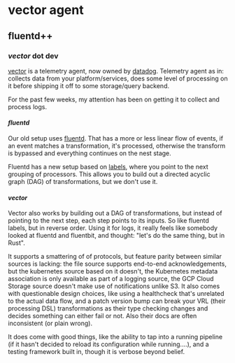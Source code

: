# vector agent

## fluentd++

### _vector_ dot dev

[vector](https://vector.dev/)
is a telemetry agent, now owned by [datadog](https://www.datadoghq.com/).
Telemetry agent as in: collects data from your platform/services,
does some level of processing on it before shipping it off to some storage/query backend.

For the past few weeks,
my attention has been on getting it to collect and process logs.

#### _fluentd_

Our old setup uses [fluentd](https://www.fluentd.org/).
That has a more or less linear flow of events,
if an event matches a transformation, it's processed,
otherwise the transform is bypassed and everything continues on the nest stage.

Fluentd has a new setup based on
[labels](https://docs.fluentd.org/quickstart/life-of-a-fluentd-event#labels),
where you point to the next grouping of processors.
This allows you to build out a directed acyclic graph (DAG) of transformations,
but we don't use it.

#### _vector_

Vector also works by building out a DAG of transformations,
but instead of pointing to the next step,
each step points to its inputs.
So like fluentd labels, but in reverse order.
Using it for logs,
it really feels like somebody looked at fluentd and fluentbit,
and thought: "let's do the same thing, but in Rust".

It supports a smattering of of protocols,
but feature parity between similar sources is lacking:
the file source supports end-to-end acknowledgements,
but the kubernetes source based on it doesn't,
the Kubernetes metadata association is only available as part of a logging source,
the GCP Cloud Storage source doesn't make use of notifications unlike S3.
It also comes with questionable design choices,
like using a healthcheck that's unrelated to the actual data flow,
and a patch version bump can break your VRL (their processing DSL) transformations
as their type checking changes and decides something can either fail or not.
Also their docs are often inconsistent (or plain wrong).

It does come with good things,
like the ability to tap into a running pipeline
(if it hasn't decided to reload its configuration while running....),
and a testing framework built in,
though it is verbose beyond belief.
